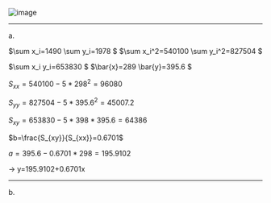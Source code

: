 ![image](https://github.com/user-attachments/assets/41cd0377-b0d4-4345-9d9f-4d22fa48f94d)

---
a.

$\sum x_i=1490 \sum y_i=1978 $
$\sum x_i^2=540100 \sum y_i^2=827504 $

$\sum x_i y_i=653830 $
$\bar{x}=289 \bar{y}=395.6 $

$S_{xx}=540100-5* 298^2 =96080$

$S_{yy}=827504-5* 395.6^2 =45007.2$

$S_{xy}=653830-5* 398*395.6=64386$

$b=\frac{S_{xy}}{S_{xx}}=0.6701$

$a=395.6-0.6701* 298=195.9102$

→ y=195.9102+0.6701x

---
b.





